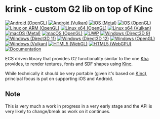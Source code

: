 # krink - custom G2 lib on top of Kinc

[![Android (OpenGL)](https://github.com/tizilogic/krink/actions/workflows/android-opengl.yml/badge.svg?branch=master)](https://github.com/tizilogic/krink/actions/workflows/android-opengl.yml)
[![Android (Vulkan)](https://github.com/tizilogic/krink/actions/workflows/android-vulkan.yml/badge.svg?branch=master)](https://github.com/tizilogic/krink/actions/workflows/android-vulkan.yml)
[![iOS (Metal)](https://github.com/tizilogic/krink/actions/workflows/ios-metal.yml/badge.svg?branch=master)](https://github.com/tizilogic/krink/actions/workflows/ios-metal.yml)
[![iOS (OpenGL)](https://github.com/tizilogic/krink/actions/workflows/ios-opengl.yml/badge.svg?branch=master)](https://github.com/tizilogic/krink/actions/workflows/ios-opengl.yml)
[![Linux on ARM (OpenGL)](https://github.com/tizilogic/krink/actions/workflows/linux-arm-opengl.yml/badge.svg?branch=master)](https://github.com/tizilogic/krink/actions/workflows/linux-arm-opengl.yml)
[![Linux x64 (OpenGL)](https://github.com/tizilogic/krink/actions/workflows/linux-opengl.yml/badge.svg?branch=master)](https://github.com/tizilogic/krink/actions/workflows/linux-opengl.yml)
[![Linux x64 (Vulkan)](https://github.com/tizilogic/krink/actions/workflows/linux-vulkan.yml/badge.svg?branch=master)](https://github.com/tizilogic/krink/actions/workflows/linux-vulkan.yml)
[![macOS (Metal)](https://github.com/tizilogic/krink/actions/workflows/macos-metal.yml/badge.svg?branch=master)](https://github.com/tizilogic/krink/actions/workflows/macos-metal.yml)
[![macOS (OpenGL)](https://github.com/tizilogic/krink/actions/workflows/macos-opengl.yml/badge.svg?branch=master)](https://github.com/tizilogic/krink/actions/workflows/macos-opengl.yml)
[![UWP](https://github.com/tizilogic/krink/actions/workflows/uwp.yml/badge.svg?branch=master)](https://github.com/tizilogic/krink/actions/workflows/uwp.yml)
[![Windows (Direct3D 9)](https://github.com/tizilogic/krink/actions/workflows/windows-direct3d9.yml/badge.svg?branch=master)](https://github.com/tizilogic/krink/actions/workflows/windows-direct3d9.yml)
[![Windows (Direct3D 11)](https://github.com/tizilogic/krink/actions/workflows/windows-direct3d11.yml/badge.svg?branch=master)](https://github.com/tizilogic/krink/actions/workflows/windows-direct3d11.yml)
[![Windows (Direct3D 12)](https://github.com/tizilogic/krink/actions/workflows/windows-direct3d12.yml/badge.svg?branch=master)](https://github.com/tizilogic/krink/actions/workflows/windows-direct3d12.yml)
[![Windows (OpenGL)](https://github.com/tizilogic/krink/actions/workflows/windows-opengl.yml/badge.svg?branch=master)](https://github.com/tizilogic/krink/actions/workflows/windows-opengl.yml)
[![Windows (Vulkan)](https://github.com/tizilogic/krink/actions/workflows/windows-vulkan.yml/badge.svg?branch=master)](https://github.com/tizilogic/krink/actions/workflows/windows-vulkan.yml)
[![HTML5 (WebGL)](https://github.com/tizilogic/krink/actions/workflows/html5-webgl.yml/badge.svg?branch=master)](https://github.com/tizilogic/krink/actions/workflows/html5-webgl.yml)
[![HTML5 (WebGPU)](https://github.com/tizilogic/krink/actions/workflows/html5-webgpu.yml/badge.svg?branch=master)](https://github.com/tizilogic/krink/actions/workflows/html5-webgpu.yml)
[![Documentation](https://img.shields.io/badge/docs-docsforge-blue)](http://krink.docsforge.com/)

ECS driven library that provides G2 functionality similar to the one
[Kha](https://github.com/Kode/Kha) provides, to render textures, fonts and SDF shapes using
[Kinc](https://github.com/Kode/Kinc).

While technically it should be very portable (given it's based on
[Kinc](https://github.com/Kode/Kinc)), principal focus is put on supporting iOS and Android.

## Note

This is very much a work in progress in a very early stage and the API is very likely to
change/break as work on it continues.
